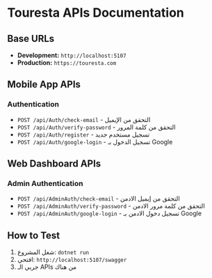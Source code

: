 ﻿# Touresta APIs Documentation

##  Base URLs
- **Development:** `http://localhost:5107`
- **Production:** `https://touresta.com`

##  Mobile App APIs

### Authentication
- `POST /api/Auth/check-email` - التحقق من الإيميل
- `POST /api/Auth/verify-password` - التحقق من كلمة المرور  
- `POST /api/Auth/register` - تسجيل مستخدم جديد
- `POST /api/Auth/google-login` - تسجيل الدخول بـ Google

##  Web Dashboard APIs

### Admin Authentication  
- `POST /api/AdminAuth/check-email` - التحقق من إيميل الادمن
- `POST /api/AdminAuth/verify-password` - التحقق من كلمة مرور الادمن
- `POST /api/AdminAuth/google-login` - تسجيل دخول الادمن بـ Google

## How to Test
1. شغل المشروع: `dotnet run`
2. افتحي: `http://localhost:5107/swagger`
3. جربي الـ APIs من هناك